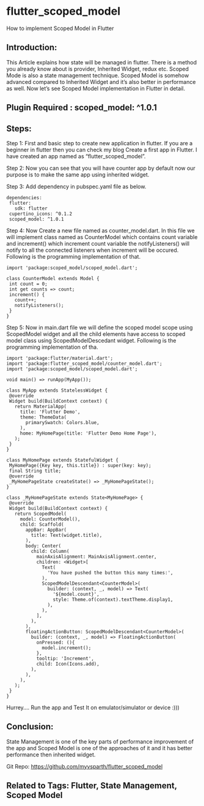 # flutter_scoped_model
 How to implement Scoped Model in Flutter
## Introduction:
 This Article explains how state will be managed in flutter. There is a method you already know about is provider, Inherited Widget, redux etc. Scoped Mode is also a state management technique. Scoped Model is somehow advanced compared to Inherited Widget and it’s also better in performance as well. Now let’s see Scoped Model implementation in Flutter in detail.

## Plugin Required : scoped_model: ^1.0.1

## Steps:
 Step 1:
 First and basic step to create new application in flutter. If you are a beginner in flutter then you can check my blog Create a first app in Flutter. I have created an app named as “flutter_scoped_model”.

 Step 2:
 Now you can see that you will have counter app by default now our purpose is to make the same app using inherited widget.

 Step 3:
 Add dependency in pubspec.yaml file as below.
```
dependencies:
 flutter:
   sdk: flutter
 cupertino_icons: ^0.1.2
 scoped_model: ^1.0.1
```

 Step 4:
 Now Create a new file named as counter_model.dart. In this file we will implement class named  as CounterModel which contains count variable and increment() which increment count variable the notifyListeners() will notify to all the connected listeners when increment will be occured. Following is the programming implementation of that.
```
import 'package:scoped_model/scoped_model.dart';
 
class CounterModel extends Model {
 int count = 0;
 int get counts => count;
 increment() {
   count++;
   notifyListeners();
 }
}
```

 Step 5:
 Now in main.dart file we will define the scoped model scope using ScopedModel widget and all the child elements have access to scoped model class using ScopedModelDescedant<Dynamic> widget. Following is the programming implementation of tha.
```
import 'package:flutter/material.dart';
import 'package:flutter_scoped_model/counter_model.dart';
import 'package:scoped_model/scoped_model.dart';
 
void main() => runApp(MyApp());
 
class MyApp extends StatelessWidget {
 @override
 Widget build(BuildContext context) {
   return MaterialApp(
     title: 'Flutter Demo',
     theme: ThemeData(
       primarySwatch: Colors.blue,
     ),
     home: MyHomePage(title: 'Flutter Demo Home Page'),
   );
 }
}
 
class MyHomePage extends StatefulWidget {
 MyHomePage({Key key, this.title}) : super(key: key);
 final String title;
 @override
 _MyHomePageState createState() => _MyHomePageState();
}
 
class _MyHomePageState extends State<MyHomePage> {
 @override
 Widget build(BuildContext context) {
   return ScopedModel(
     model: CounterModel(),
     child: Scaffold(
       appBar: AppBar(
         title: Text(widget.title),
       ),
       body: Center(
         child: Column(
           mainAxisAlignment: MainAxisAlignment.center,
           children: <Widget>[
             Text(
               'You have pushed the button this many times:',
             ),
             ScopedModelDescendant<CounterModel>(
               builder: (context, _, model) => Text(
                 '${model.count}',
                 style: Theme.of(context).textTheme.display1,
               ),
             ),
           ],
         ),
       ),
       floatingActionButton: ScopedModelDescendant<CounterModel>(
         builder: (context, _, model) => FloatingActionButton(
           onPressed: (){
             model.increment();
           },
           tooltip: 'Increment',
           child: Icon(Icons.add),
         ),
       ),
     ),
   );
 }
}
```
 Hurrey…. Run the app and Test It on emulator/simulator or device :)))

## Conclusion:
 State Management is one of the key parts of performance improvement of the app and Scoped Model is one of the approaches of it and it has better performance then inherited widget.

 Git Repo: https://github.com/myvsparth/flutter_scoped_model
 
## Related to Tags: Flutter, State Management, Scoped Model


